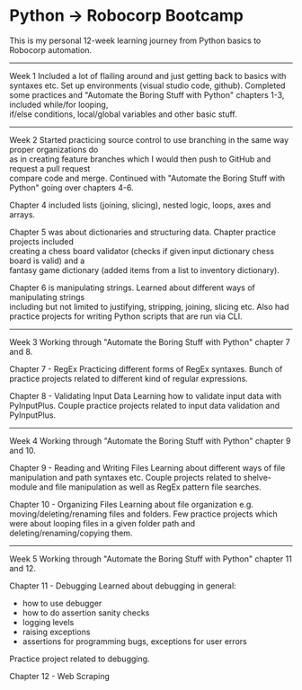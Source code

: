 # Python -> Robocorp Bootcamp

This is my personal 12-week learning journey from Python basics to Robocorp automation.

------

Week 1
Included a lot of flailing around and just getting back to basics with syntaxes etc.
Set up environments (visual studio code, github).
Completed some practices and "Automate the Boring Stuff with Python" chapters 1-3, included while/for looping, \
if/else conditions, local/global variables and other basic stuff.

------

Week 2
Started practicing source control to use branching in the same way proper organizations do \
as in creating feature branches which I would then push to GitHub and request a pull request \
compare code and merge. Continued with "Automate the Boring Stuff with Python" going over chapters 4-6.

Chapter 4 included lists (joining, slicing), nested logic, loops, axes and arrays.

Chapter 5 was about dictionaries and structuring data. Chapter practice projects included \
creating a chess board validator (checks if given input dictionary chess board is valid) and a \
fantasy game dictionary (added items from a list to inventory dictionary).

Chapter 6 is manipulating strings. Learned about different ways of manipulating strings \
including but not limited to justifying, stripping, joining, slicing etc.
Also had practice projects for writing Python scripts that are run via CLI.

------

Week 3
Working through "Automate the Boring Stuff with Python" chapter 7 and 8.

Chapter 7 - RegEx
Practicing different forms of RegEx syntaxes.
Bunch of practice projects related to different kind of regular expressions.

Chapter 8 - Validating Input Data
Learning how to validate input data with PyInputPlus.
Couple practice projects related to input data validation and PyInputPlus.

------

Week 4
Working through "Automate the Boring Stuff with Python" chapter 9 and 10.

Chapter 9 - Reading and Writing Files
Learning about different ways of file manipulation and path syntaxes etc.
Couple projects related to shelve-module and file manipulation as well as RegEx pattern file searches.

Chapter 10 - Organizing Files
Learning about file organization e.g. moving/deleting/renaming files and folders.
Few practice projects which were about looping files in a given folder path and \
deleting/renaming/copying them.

------

Week 5
Working through "Automate the Boring Stuff with Python" chapter 11 and 12.

Chapter 11 - Debugging
Learned about debugging in general:
- how to use debugger
- how to do assertion sanity checks
- logging levels
- raising exceptions
- assertions for programming bugs, exceptions for user errors

Practice project related to debugging.

Chapter 12 - Web Scraping

